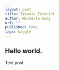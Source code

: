 ```yaml
---
layout: post
title: Titanic Tutorial
author: Michelle Gong
url: ""
published: true
tags: kaggle
---
```


## Hello world.

Test post


